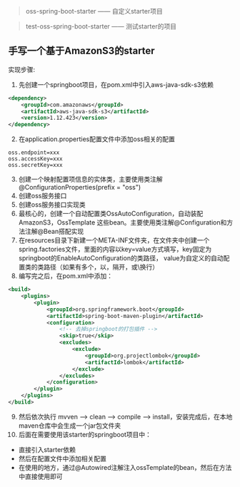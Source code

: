 > oss-spring-boot-starter  ——  自定义starter项目

> test-oss-spring-boot-starter  ——  测试starter的项目



## 手写一个基于AmazonS3的starter


实现步骤:
1. 先创建一个springboot项目，在pom.xml中引入aws-java-sdk-s3依赖
```xml
<dependency>
    <groupId>com.amazonaws</groupId>
    <artifactId>aws-java-sdk-s3</artifactId>
    <version>1.12.423</version>
</dependency>
```
2. 在application.properties配置文件中添加oss相关的配置
```properties
oss.endpoint=xxx
oss.accessKey=xxx
oss.secretKey=xxx
```
3. 创建一个映射配置项信息的实体类，主要使用类注解@ConfigurationProperties(prefix = "oss")
4. 创建oss服务接口
5. 创建oss服务接口实现类
6. 最核心的，创建一个自动配置类OssAutoConfiguration，自动装配 AmazonS3，OssTemplate 这些bean。主要使用类注解@Configuration和方法注解@Bean搭配实现
7. 在resources目录下新建一个META-INF文件夹，在文件夹中创建一个spring.factories文件，里面的内容以key=value方式填写，key固定为springboot的EnableAutoConfiguration的类路径，
value为自定义的自动配置类的类路径（如果有多个，以，隔开，或\换行）
8. 编写完之后，在pom.xml中添加：
```xml
<build>
    <plugins>
        <plugin>
            <groupId>org.springframework.boot</groupId>
            <artifactId>spring-boot-maven-plugin</artifactId>
            <configuration>
                <!-- 去掉springboot的打包插件 -->
                <skip>true</skip>
                <excludes>
                    <exclude>
                        <groupId>org.projectlombok</groupId>
                        <artifactId>lombok</artifactId>
                    </exclude>
                </excludes>
            </configuration>
        </plugin>
    </plugins>
</build>
```
9. 然后依次执行 mvven ——> clean ——> compile ——> install，安装完成后，在本地maven仓库中会生成一个jar包文件夹
10. 后面在需要使用该starter的springboot项目中：
- 直接引入starter依赖
- 然后在配置文件中添加相关配置
- 在使用的地方，通过@Autowired注解注入ossTemplate的bean，然后在方法中直接使用即可
